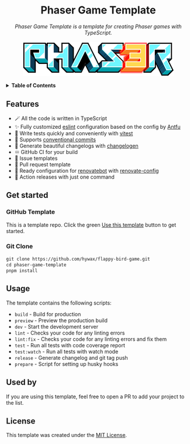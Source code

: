 <h1 align="center">Phaser Game Template</h1>
<p align="center">
<i>Phaser Game Template is a template for creating Phaser games with TypeScript.</i>
<br/><br/>
  <img width="413" alt="Phaser Game Template" src="https://raw.githubusercontent.com/hywax/flappy-bird-game/main/public/assets/img/logo.png"/>
</p>

<details>
  <summary><b>Table of Contents</b></summary>

  * [Features](#features)
  * [Get started](#get-started)
  * [Usage](#usage)
  * [Used by](#used-by)
  * [License](#license)
</details>

## Features

* 🪄️ All the code is written in TypeScript
* ✨ Fully customized [eslint](https://eslint.org/) configuration based on the config by [Antfu](https://github.com/antfu/eslint-config)
* 🧪 Write tests quickly and conveniently with [vitest](https://vitest.dev/)
* 🤝 Supports [conventional commits](https://www.conventionalcommits.org/)
* 💅 Generate beautiful changelogs with [changelogen](https://github.com/unjs/changelogen)
* ♾️ GitHub CI for your build
* 📢 Issue templates
* 📝 Pull request template
* 🤖 Ready configuration for [renovatebot](https://github.com/apps/renovate) with [renovate-config](https://github.com/hywax/renovate-config)
* 🚀 Action releases with just one command

## Get started

### GitHub Template

This is a template repo. Click the green [Use this template](https://github.com/hywax/flappy-bird-game/generate) button to get started.

### Git Clone

```shell
git clone https://github.com/hywax/flappy-bird-game.git
cd phaser-game-template
pnpm install
```

## Usage

The template contains the following scripts:

* `build` - Build for production
* `preview` - Preview the production build
* `dev` - Start the development server
* `lint` - Checks your code for any linting errors
* `lint:fix` - Checks your code for any linting errors and fix them
* `test` - Run all tests with code coverage report
* `test:watch` - Run all tests with watch mode
* `release` - Generate changelog and git tag push
* `prepare` - Script for setting up husky hooks

## Used by

If you are using this template, feel free to open a PR to add your project to the list.

## License

This template was created under the [MIT License](LICENSE.md).

